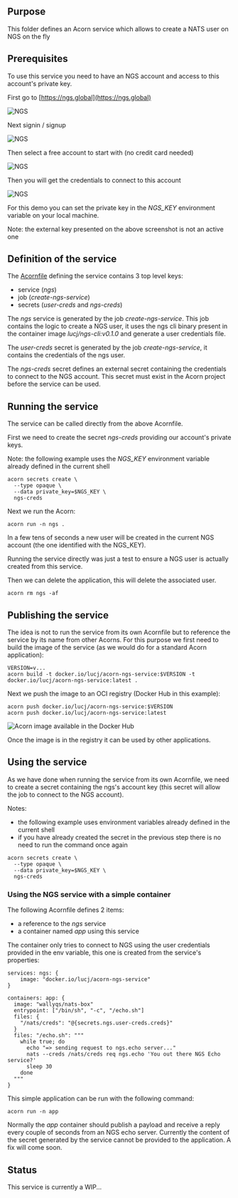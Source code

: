 ## Purpose

This folder defines an Acorn service which allows to create a NATS user on NGS on the fly

## Prerequisites

To use this service you need to have an NGS account and access to this account's private key.

First go to [https://ngs.global](https://ngs.global)

![NGS](./images/ngs-1.png)

Next signin / signup

![NGS](./images/ngs-2.png)

Then select a free account to start with (no credit card needed)

![NGS](./images/ngs-3.png)

Then you will get the credentials to connect to this account

![NGS](./images/ngs-4.png)

For this demo you can set the private key in the *NGS_KEY* environment variable on your local machine.

Note: the external key presented on the above screenshot is not an active one

## Definition of the service

The [Acornfile](./service/Acornfile) defining the service contains 3 top level keys:
- service (*ngs*)
- job (*create-ngs-service*)
- secrets (*user-creds* and *ngs-creds*)

The *ngs* service is generated by the job *create-ngs-service*. This job contains the logic to create a NGS user, it uses the ngs cli binary present in the container image *lucj/ngs-cli:v0.1.0* and generate a user credentials file.

The *user-creds* secret is generated by the job *create-ngs-service*, it contains the credentials of the ngs user.

The *ngs-creds* secret defines an external secret containing the credentials to connect to the NGS account. This secret must exist in the Acorn project before the service can be used.

## Running the service

The service can be called directly from the above Acornfile.

First we need to create the secret *ngs-creds* providing our account's private keys.

Note: the following example uses the *NGS_KEY* environment variable already defined in the current shell 

```
acorn secrets create \
  --type opaque \
  --data private_key=$NGS_KEY \
  ngs-creds
```

Next we run the Acorn:

```
acorn run -n ngs .
```

In a few tens of seconds a new user will be created in the current NGS account (the one identified with the NGS_KEY).

Running the service directly was just a test to ensure a NGS user is actually created from this service.

Then we can delete the application, this will delete the associated user.

```
acorn rm ngs -af
```

## Publishing the service

The idea is not to run the service from its own Acornfile but to reference the service by its name from other Acorns. For this purpose we first need to build the image of the service (as we would do for a standard Acorn application):

```
VERSION=v...
acorn build -t docker.io/lucj/acorn-ngs-service:$VERSION -t docker.io/lucj/acorn-ngs-service:latest .
```

Next we push the image to an OCI registry (Docker Hub in this example):

```
acorn push docker.io/lucj/acorn-ngs-service:$VERSION
acorn push docker.io/lucj/acorn-ngs-service:latest
```

![Acorn image available in the Docker Hub](./images/dockerhub.png)

Once the image is in the registry it can be used by other applications.

## Using the service

As we have done when running the service from its own Acornfile, we need to create a secret containing the ngs's account key (this secret will allow the job to connect to the NGS account).

Notes:
- the following example uses environment variables already defined in the current shell 
- if you have already created the secret in the previous step there is no need to run the command once again

```
acorn secrets create \
  --type opaque \
  --data private_key=$NGS_KEY \
  ngs-creds
```

### Using the NGS service with a simple container

The following Acornfile defines 2 items:
- a reference to the *ngs* service
- a container named *app* using this service

The container only tries to connect to NGS using the user credentials  provided in the env variable, this one is created from the service's properties: 

```
services: ngs: {
    image: "docker.io/lucj/acorn-ngs-service"
}

containers: app: {
  image: "wallyqs/nats-box"
  entrypoint: ["/bin/sh", "-c", "/echo.sh"]
  files: {
    "/nats/creds": "@{secrets.ngs.user-creds.creds}"
  }
  files: "/echo.sh": """
    while true; do
      echo "=> sending request to ngs.echo server..."
      nats --creds /nats/creds req ngs.echo 'You out there NGS Echo service?'
      sleep 30
    done
  """
}
```

This simple application can be run with the following command:

```
acorn run -n app
```

Normally the *app* container should publish a payload and receive a reply every couple of seconds from an NGS echo server. Currently the content of the secret generated by the service cannot be provided to the application. A fix will come soon.

## Status

This service is currently a WIP...